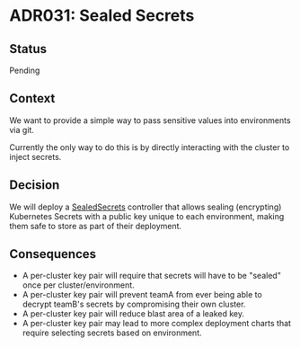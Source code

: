 # ADR031: Sealed Secrets

## Status

Pending

## Context

We want to provide a simple way to pass sensitive values into environments via git.

Currently the only way to do this is by directly interacting with the cluster to inject secrets.

## Decision

We will deploy a [SealedSecrets](https://github.com/bitnami-labs/sealed-secrets) controller that allows sealing (encrypting) Kubernetes Secrets with a public key unique to each environment, making them safe to store as part of their deployment.

## Consequences

* A per-cluster key pair will require that secrets will have to be "sealed" once per cluster/environment.
* A per-cluster key pair will prevent teamA from ever being able to decrypt teamB's secrets by compromising their own cluster.
* A per-cluster key pair will reduce blast area of a leaked key.
* A per-cluster key pair may lead to more complex deployment charts that require selecting secrets based on environment.

